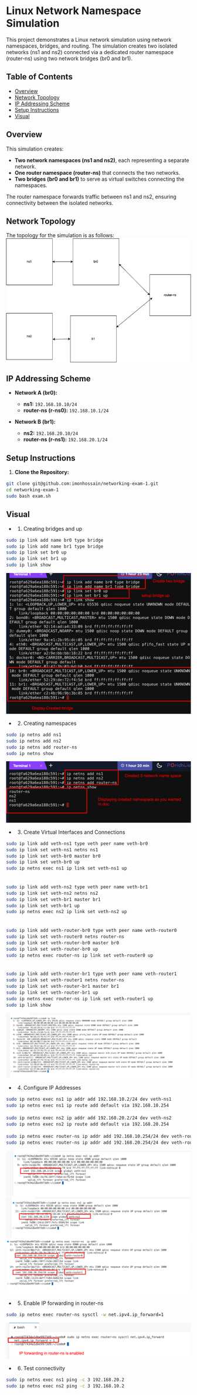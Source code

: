 # Linux Network Namespace Simulation

This project demonstrates a Linux network simulation using network namespaces, bridges, and routing. The simulation creates two isolated networks (ns1 and ns2) connected via a dedicated router namespace (router-ns) using two network bridges (br0 and br1).

## Table of Contents

- [Overview](#overview)
- [Network Topology](#network-topology)
- [IP Addressing Scheme](#ip-addressing-scheme)
- [Setup Instructions](#setup-instructions)
- [Visual](#visual)

## Overview

This simulation creates:
- **Two network namespaces (ns1 and ns2)**, each representing a separate network.
- **One router namespace (router-ns)** that connects the two networks.
- **Two bridges (br0 and br1)** to serve as virtual switches connecting the namespaces.

The router namespace forwards traffic between ns1 and ns2, ensuring connectivity between the isolated networks.

## Network Topology
The topology for the simulation is as follows:
![Exam](images/exam1.jpg)


## IP Addressing Scheme
- **Network A (br0):**
  - **ns1:** `192.168.10.10/24`
  - **router-ns (r-ns0):** `192.168.10.1/24`

- **Network B (br1):**
  - **ns2:** `192.168.20.10/24`
  - **router-ns (r-ns1):** `192.168.20.1/24`

## Setup Instructions

1. **Clone the Repository:**

```bash
git clone git@github.com:imonhossain/networking-exam-1.git
cd networking-exam-1
sudo bash exam.sh
```

## Visual
 - 1. Creating bridges and up
```bash
sudo ip link add name br0 type bridge
sudo ip link add name br1 type bridge
sudo ip link set br0 up
sudo ip link set br1 up
sudo ip link show
```
![Task 1](images/task1.png)


 - 2. Creating namespaces
```bash
sudo ip netns add ns1
sudo ip netns add ns2
sudo ip netns add router-ns
sudo ip netns show
```
![Task 2](images/task2.png)


 - 3. ⁠Create Virtual Interfaces and Connections
```bash
sudo ip link add veth-ns1 type veth peer name veth-br0
sudo ip link set veth-ns1 netns ns1
sudo ip link set veth-br0 master br0
sudo ip link set veth-br0 up
sudo ip netns exec ns1 ip link set veth-ns1 up


sudo ip link add veth-ns2 type veth peer name veth-br1
sudo ip link set veth-ns2 netns ns2
sudo ip link set veth-br1 master br1
sudo ip link set veth-br1 up
sudo ip netns exec ns2 ip link set veth-ns2 up


sudo ip link add veth-router-br0 type veth peer name veth-router0
sudo ip link set veth-router0 netns router-ns
sudo ip link set veth-router-br0 master br0
sudo ip link set veth-router-br0 up
sudo ip netns exec router-ns ip link set veth-router0 up


sudo ip link add veth-router-br1 type veth peer name veth-router1
sudo ip link set veth-router1 netns router-ns
sudo ip link set veth-router-br1 master br1
sudo ip link set veth-router-br1 up
sudo ip netns exec router-ns ip link set veth-router1 up
sudo ip link show
```
![Task 3](images/task3.png)


 - 4. ⁠Configure IP Addresses
```bash
sudo ip netns exec ns1 ip addr add 192.168.10.2/24 dev veth-ns1
sudo ip netns exec ns1 ip route add default via 192.168.10.254

sudo ip netns exec ns2 ip addr add 192.168.20.2/24 dev veth-ns2
sudo ip netns exec ns2 ip route add default via 192.168.20.254

sudo ip netns exec router-ns ip addr add 192.168.10.254/24 dev veth-router0
sudo ip netns exec router-ns ip addr add 192.168.20.254/24 dev veth-router1
```
![Task 4.1](images/task4.1.png)
![Task 4.2](images/task4.2.png)
![Task 4.3](images/task4.3.png)


 - 5. Enable IP forwarding in router-ns
```bash
sudo ip netns exec router-ns sysctl -w net.ipv4.ip_forward=1
```
![Task 5](images/task5.png)

 - 6. Test connectivity
```bash
sudo ip netns exec ns1 ping -c 3 192.168.20.2
sudo ip netns exec ns2 ping -c 3 192.168.10.2
```
